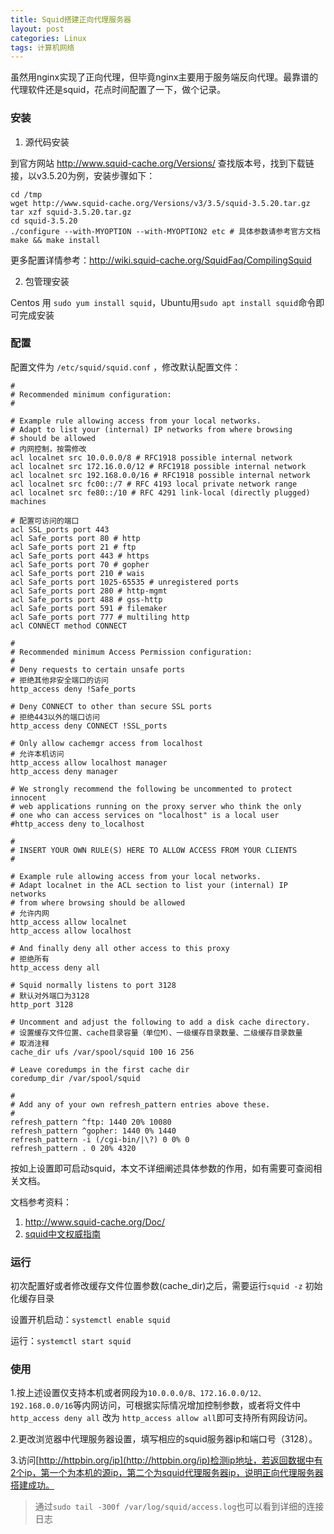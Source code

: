 ```yaml
---
title: Squid搭建正向代理服务器
layout: post
categories: Linux
tags: 计算机网络
---
```

虽然用nginx实现了正向代理，但毕竟nginx主要用于服务端反向代理。最靠谱的代理软件还是squid，花点时间配置了一下，做个记录。
<!-- more -->
### 安装

1. 源代码安装

到官方网站 http://www.squid-cache.org/Versions/ 查找版本号，找到下载链接，以v3.5.20为例，安装步骤如下：

```
cd /tmp
wget http://www.squid-cache.org/Versions/v3/3.5/squid-3.5.20.tar.gz
tar xzf squid-3.5.20.tar.gz
cd squid-3.5.20
./configure --with-MYOPTION --with-MYOPTION2 etc # 具体参数请参考官方文档
make && make install
```

更多配置详情参考：http://wiki.squid-cache.org/SquidFaq/CompilingSquid

2. 包管理安装

Centos 用 `sudo yum install squid`，Ubuntu用`sudo apt install squid`命令即可完成安装

### 配置

配置文件为 `/etc/squid/squid.conf` ，修改默认配置文件：

```
#
# Recommended minimum configuration:
#
 
# Example rule allowing access from your local networks.
# Adapt to list your (internal) IP networks from where browsing
# should be allowed
# 内网控制，按需修改
acl localnet src 10.0.0.0/8 # RFC1918 possible internal network
acl localnet src 172.16.0.0/12 # RFC1918 possible internal network
acl localnet src 192.168.0.0/16 # RFC1918 possible internal network
acl localnet src fc00::/7 # RFC 4193 local private network range
acl localnet src fe80::/10 # RFC 4291 link-local (directly plugged) machines
 
# 配置可访问的端口
acl SSL_ports port 443
acl Safe_ports port 80 # http
acl Safe_ports port 21 # ftp
acl Safe_ports port 443 # https
acl Safe_ports port 70 # gopher
acl Safe_ports port 210 # wais
acl Safe_ports port 1025-65535 # unregistered ports
acl Safe_ports port 280 # http-mgmt
acl Safe_ports port 488 # gss-http
acl Safe_ports port 591 # filemaker
acl Safe_ports port 777 # multiling http
acl CONNECT method CONNECT
 
#
# Recommended minimum Access Permission configuration:
#
# Deny requests to certain unsafe ports
# 拒绝其他非安全端口的访问
http_access deny !Safe_ports
 
# Deny CONNECT to other than secure SSL ports
# 拒绝443以外的端口访问
http_access deny CONNECT !SSL_ports
 
# Only allow cachemgr access from localhost
# 允许本机访问
http_access allow localhost manager
http_access deny manager
 
# We strongly recommend the following be uncommented to protect innocent
# web applications running on the proxy server who think the only
# one who can access services on "localhost" is a local user
#http_access deny to_localhost
 
#
# INSERT YOUR OWN RULE(S) HERE TO ALLOW ACCESS FROM YOUR CLIENTS
#
 
# Example rule allowing access from your local networks.
# Adapt localnet in the ACL section to list your (internal) IP networks
# from where browsing should be allowed
# 允许内网
http_access allow localnet
http_access allow localhost
 
# And finally deny all other access to this proxy
# 拒绝所有
http_access deny all
 
# Squid normally listens to port 3128
# 默认对外端口为3128
http_port 3128
 
# Uncomment and adjust the following to add a disk cache directory.
# 设置缓存文件位置、cache目录容量（单位M）、一级缓存目录数量、二级缓存目录数量
# 取消注释
cache_dir ufs /var/spool/squid 100 16 256
 
# Leave coredumps in the first cache dir
coredump_dir /var/spool/squid
 
#
# Add any of your own refresh_pattern entries above these.
#
refresh_pattern ^ftp: 1440 20% 10080
refresh_pattern ^gopher: 1440 0% 1440
refresh_pattern -i (/cgi-bin/|\?) 0 0% 0
refresh_pattern . 0 20% 4320
```

按如上设置即可启动squid，本文不详细阐述具体参数的作用，如有需要可查阅相关文档。

文档参考资料：

1. http://www.squid-cache.org/Doc/
2. [squid中文权威指南](http://zyan.cc/book/squid/index.html)

### 运行

初次配置好或者修改缓存文件位置参数(cache_dir)之后，需要运行`squid -z` 初始化缓存目录

设置开机启动：`systemctl enable squid`

运行：`systemctl start squid`

### 使用

1.按上述设置仅支持本机或者网段为`10.0.0.0/8、172.16.0.0/12、192.168.0.0/16`等内网访问，可根据实际情况增加控制参数，或者将文件中`http_access deny all` 改为 `http_access allow all`即可支持所有网段访问。

2.更改浏览器中代理服务器设置，填写相应的squid服务器ip和端口号（3128）。

3.访问[http://httpbin.org/ip](http://httpbin.org/ip)检测ip地址，若返回数据中有2个ip，第一个为本机的源ip，第二个为squid代理服务器ip，说明正向代理服务器搭建成功。

> 通过`sudo tail -300f /var/log/squid/access.log`也可以看到详细的连接日志